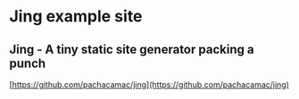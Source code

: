 # Jing example site

## Jing - A tiny static site generator packing a punch

[https://github.com/pachacamac/jing](https://github.com/pachacamac/jing)

